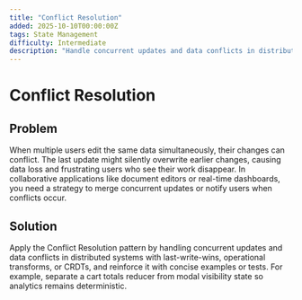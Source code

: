 ```yaml
---
title: "Conflict Resolution"
added: 2025-10-10T00:00:00Z
tags: State Management
difficulty: Intermediate
description: "Handle concurrent updates and data conflicts in distributed systems with last-write-wins, operational transforms, or CRDTs."
---
```

# Conflict Resolution

## Problem

When multiple users edit the same data simultaneously, their changes can conflict. The last update might silently overwrite earlier changes, causing data loss and frustrating users who see their work disappear. In collaborative applications like document editors or real-time dashboards, you need a strategy to merge concurrent updates or notify users when conflicts occur.

## Solution

Apply the Conflict Resolution pattern by handling concurrent updates and data conflicts in distributed systems with last-write-wins, operational transforms, or CRDTs, and reinforce it with concise examples or tests. For example, separate a cart totals reducer from modal visibility state so analytics remains deterministic.
